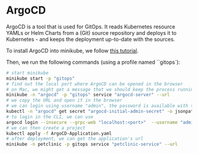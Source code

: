 # ArgoCD

ArgoCD is a tool that is used for GitOps. It reads Kubernetes resource YAMLs or
Helm Charts from a (Git) source repository and deploys it to Kubernetes - and keeps the
deployment up-to-date with the sources.

To install ArgoCD into minikube, we follow 
[this tutorial](https://redhat-scholars.github.io/argocd-tutorial/argocd-tutorial/01-setup.html).

Then, we run the following commands (using a profile named ``gitops`):

```bash
# start minikube
minikube start -p "gitops"
# find out the local port where ArgoCD can be opened in the browser
# on Mac, we might get a message that we should keep the process running, otherwise, we'll get other ports
minikube -n "argocd" -p "gitops" service "argocd-server" --url
# we copy the URL and open it in the browser
# we can login using username "admin", the password is available with this command:
kubectl -n "argocd" get secret "argocd-initial-admin-secret" -o jsonpath="{.data.password}" | base64 -d
# to login in the CLI, we can use
argocd login --insecure --grpc-web "localhost:<port>"  --username "admin" --password "<password>"
# we can then create a project
kubectl apply -f ArgoCD-Application.yaml
# after deployment, we can get the application's url
minikube -n petclinic -p gitops service "petclinic-service" --url
```
